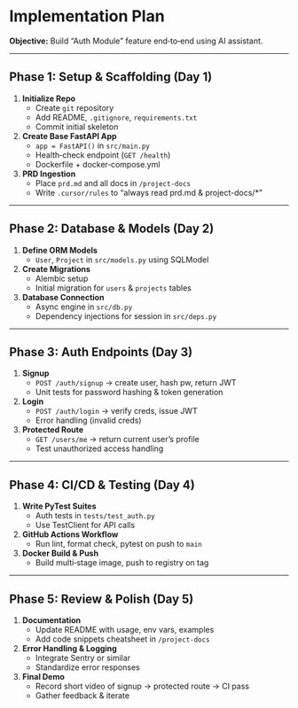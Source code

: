 <!-- project-docs/implementation_plan.md -->

# Implementation Plan

**Objective:** Build “Auth Module” feature end‑to‑end using AI assistant.

---

## Phase 1: Setup & Scaffolding (Day 1)
1. **Initialize Repo**  
   - Create `git` repository  
   - Add README, `.gitignore`, `requirements.txt`  
   - Commit initial skeleton  
2. **Create Base FastAPI App**  
   - `app = FastAPI()` in `src/main.py`  
   - Health‑check endpoint (`GET /health`)  
   - Dockerfile + docker‑compose.yml  
3. **PRD Ingestion**  
   - Place `prd.md` and all docs in `/project-docs`  
   - Write `.cursor/rules` to “always read prd.md & project-docs/*”

---

## Phase 2: Database & Models (Day 2)
1. **Define ORM Models**  
   - `User`, `Project` in `src/models.py` using SQLModel  
2. **Create Migrations**  
   - Alembic setup  
   - Initial migration for `users` & `projects` tables  
3. **Database Connection**  
   - Async engine in `src/db.py`  
   - Dependency injections for session in `src/deps.py`

---

## Phase 3: Auth Endpoints (Day 3)
1. **Signup**  
   - `POST /auth/signup` → create user, hash pw, return JWT  
   - Unit tests for password hashing & token generation  
2. **Login**  
   - `POST /auth/login` → verify creds, issue JWT  
   - Error handling (invalid creds)  
3. **Protected Route**  
   - `GET /users/me` → return current user’s profile  
   - Test unauthorized access handling

---

## Phase 4: CI/CD & Testing (Day 4)
1. **Write PyTest Suites**  
   - Auth tests in `tests/test_auth.py`  
   - Use TestClient for API calls  
2. **GitHub Actions Workflow**  
   - Run lint, format check, pytest on push to `main`  
3. **Docker Build & Push**  
   - Build multi‑stage image, push to registry on tag

---

## Phase 5: Review & Polish (Day 5)
1. **Documentation**  
   - Update README with usage, env vars, examples  
   - Add code snippets cheatsheet in `/project-docs`  
2. **Error Handling & Logging**  
   - Integrate Sentry or similar  
   - Standardize error responses  
3. **Final Demo**  
   - Record short video of signup → protected route → CI pass  
   - Gather feedback & iterate